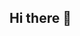 ## Hi there 👋

<!--
**lalagrll/lalagrll** is a ✨ _special_ ✨ repository because its `README.md` (this file) appears on your GitHub profile.

Here are some ideas to get you started:

- 🌱 I’m currently learning technology
- 🤔 I’m looking for help with school projects
- 😉 You can contact me in 00001114828634sp@al.educacao.sp.gov.br
- 😄 Pronouns: she / her
- ⚡ Fun fact: i like to write
-->
